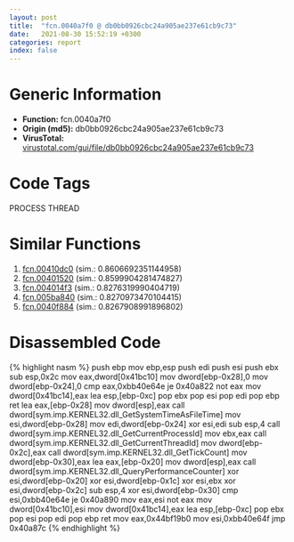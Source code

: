 ```yaml
---
layout: post
title:  "fcn.0040a7f0 @ db0bb0926cbc24a905ae237e61cb9c73"
date:   2021-08-30 15:52:19 +0300
categories: report
index: false
---
```


# Generic Information
- **Function:** fcn.0040a7f0
- **Origin (md5):** db0bb0926cbc24a905ae237e61cb9c73
- **VirusTotal:** [virustotal.com/gui/file/db0bb0926cbc24a905ae237e61cb9c73][virustotal_ref]

# Code Tags
<span class="tag" id="PROCESS">PROCESS</span>
<span class="tag" id="THREAD">THREAD</span>


# Similar Functions

1. [fcn.00410dc0][similar_1_ref] (sim.: 0.8606692351144958)
2. [fcn.00401520][similar_2_ref] (sim.: 0.8599904281474827)
3. [fcn.004014f3][similar_3_ref] (sim.: 0.8276319990404719)
4. [fcn.005ba840][similar_4_ref] (sim.: 0.8270973470104415)
5. [fcn.0040f884][similar_5_ref] (sim.: 0.8267908991896802)


# Disassembled Code

{% highlight nasm %}
push ebp
mov ebp,esp
push edi
push esi
push ebx
sub esp,0x2c
mov eax,dword[0x41bc10]
mov dword[ebp-0x28],0
mov dword[ebp-0x24],0
cmp eax,0xbb40e64e
je 0x40a822
not eax
mov dword[0x41bc14],eax
lea esp,[ebp-0xc]
pop ebx
pop esi
pop edi
pop ebp
ret
lea eax,[ebp-0x28]
mov dword[esp],eax
call dword[sym.imp.KERNEL32.dll_GetSystemTimeAsFileTime]
mov esi,dword[ebp-0x28]
mov edi,dword[ebp-0x24]
xor esi,edi
sub esp,4
call dword[sym.imp.KERNEL32.dll_GetCurrentProcessId]
mov ebx,eax
call dword[sym.imp.KERNEL32.dll_GetCurrentThreadId]
mov dword[ebp-0x2c],eax
call dword[sym.imp.KERNEL32.dll_GetTickCount]
mov dword[ebp-0x30],eax
lea eax,[ebp-0x20]
mov dword[esp],eax
call dword[sym.imp.KERNEL32.dll_QueryPerformanceCounter]
xor esi,dword[ebp-0x20]
xor esi,dword[ebp-0x1c]
xor esi,ebx
xor esi,dword[ebp-0x2c]
sub esp,4
xor esi,dword[ebp-0x30]
cmp esi,0xbb40e64e
je 0x40a890
mov eax,esi
not eax
mov dword[0x41bc10],esi
mov dword[0x41bc14],eax
lea esp,[ebp-0xc]
pop ebx
pop esi
pop edi
pop ebp
ret
mov eax,0x44bf19b0
mov esi,0xbb40e64f
jmp 0x40a87c
{% endhighlight %}


[similar_1_ref]: /report/fcn.00410dc0@db0bb0926cbc24a905ae237e61cb9c73
[similar_2_ref]: /report/fcn.00401520@c92f0480e2fbc88393d2c65c08a235e0
[similar_3_ref]: /report/fcn.004014f3@35bedc5498306afe90b32d21d460d74f
[similar_4_ref]: /report/fcn.005ba840@52d540e8e13e0f0bbb8946b2363a382d
[similar_5_ref]: /report/fcn.0040f884@7b00dd8f2abf54a73bfb09681334ff78
[virustotal_ref]: https://www.virustotal.com/gui/file/db0bb0926cbc24a905ae237e61cb9c73